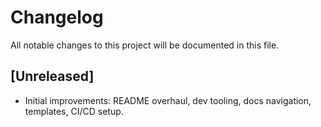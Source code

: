 # Changelog

All notable changes to this project will be documented in this file.

## [Unreleased]

- Initial improvements: README overhaul, dev tooling, docs navigation, templates, CI/CD setup.
